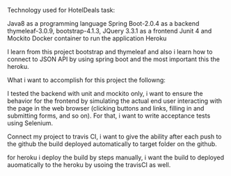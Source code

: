 
Technology used for HotelDeals task:

Java8 as a programming language
Spring Boot-2.0.4 as a backend
thymeleaf-3.0.9, bootstrap-4.1.3, JQuery 3.3.1 as a frontend
Junit 4 and Mockito
Docker container to run the application
Heroku

I learn from this project bootstrap and thymeleaf and also i learn how to connect to JSON API by using spring boot and the most important this the heroku.

What i want to accomplish for this project the followng:

I tested the backend with unit and mockito only, i want to ensure the behavior for the frontend by simulating the actual
end user interacting with the page in the web browser (clicking buttons and links,
filling in and submitting forms, and so on). For that, i want to write acceptance tests using
Selenium.

Connect my project to travis CI, i want to give the ability after each push to the github the build deployed automatically to target folder on the github.

for heroku i deploy the build by steps manually, i want the build to deployed auomatically to the heroku by usoing the travisCI as well.










